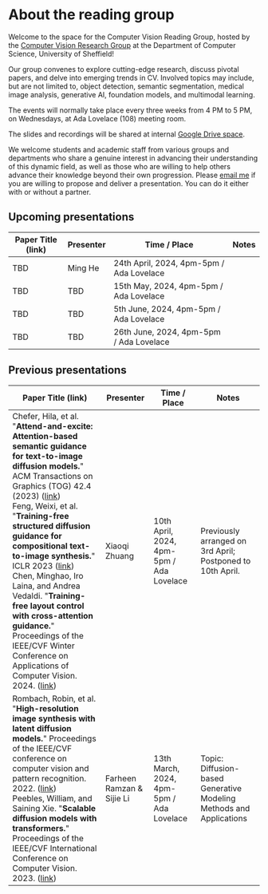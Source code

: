 # About the reading group
Welcome to the space for the Computer Vision Reading Group, hosted by the [Computer Vision Research Group](https://www.sheffield.ac.uk/dcs/research/groups/computer-vision) at the Department of Computer Science, University of Sheffield! 

Our group convenes to explore cutting-edge research, discuss pivotal papers, and delve into emerging trends in CV. Involved topics may include, but are not limited to, object detection, semantic segmentation, medical image analysis, generative AI, foundation models, and multimodal learning.

The events will normally take place every three weeks from 4 PM to 5 PM, on Wednesdays, at Ada Lovelace (108) meeting room.

The slides and recordings will be shared at internal [Google Drive space](https://drive.google.com/drive/u/0/folders/1o3_ADeVKSqumyZjem81fHtKCu-Cl2qWl).

We welcome students and academic staff from various groups and departments who share a genuine interest in advancing their understanding of this dynamic field, as well as those who are willing to help others advance their knowledge beyond their own progression.
Please [email me](mailto:sli256@sheffield.ac.uk) if you are willing to propose and deliver a presentation. You can do it either with or without a partner.


## Upcoming presentations
| Paper Title (link) | Presenter | Time / Place | Notes |
| ------------------ | ------ | ---- |-------|
| TBD | Ming He | 24th April, 2024, 4pm-5pm / Ada Lovelace |  |r
| TBD | TBD | 15th May, 2024, 4pm-5pm / Ada Lovelace |  |r
| TBD | TBD | 5th June, 2024, 4pm-5pm / Ada Lovelace |  |r
| TBD | TBD | 26th June, 2024, 4pm-5pm / Ada Lovelace |  |

## Previous presentations
| Paper Title (link) | Presenter | Time / Place | Notes |
| ------------------ | ------ | ---- |-------|
| Chefer, Hila, et al. "**Attend-and-excite: Attention-based semantic guidance for text-to-image diffusion models.**" ACM Transactions on Graphics (TOG) 42.4 (2023) ([link](https://arxiv.org/abs/2301.13826)) <br> Feng, Weixi, et al. "**Training-free structured diffusion guidance for compositional text-to-image synthesis.**" ICLR 2023 ([link](https://openreview.net/forum?id=PUIqjT4rzq7)) <br> Chen, Minghao, Iro Laina, and Andrea Vedaldi. "**Training-free layout control with cross-attention guidance.**" Proceedings of the IEEE/CVF Winter Conference on Applications of Computer Vision. 2024. ([link](https://openaccess.thecvf.com/content/WACV2024/papers/Chen_Training-Free_Layout_Control_With_Cross-Attention_Guidance_WACV_2024_paper.pdf))| Xiaoqi Zhuang | 10th April, 2024, 4pm-5pm / Ada Lovelace | Previously arranged on 3rd April; Postponed to 10th April. |r
| Rombach, Robin, et al. "**High-resolution image synthesis with latent diffusion models.**" Proceedings of the IEEE/CVF conference on computer vision and pattern recognition. 2022. ([link](https://openaccess.thecvf.com/content/CVPR2022/papers/Rombach_High-Resolution_Image_Synthesis_With_Latent_Diffusion_Models_CVPR_2022_paper.pdf)) <br> Peebles, William, and Saining Xie. "**Scalable diffusion models with transformers.**" Proceedings of the IEEE/CVF International Conference on Computer Vision. 2023. ([link](https://openaccess.thecvf.com/content/ICCV2023/papers/Peebles_Scalable_Diffusion_Models_with_Transformers_ICCV_2023_paper.pdf))| Farheen Ramzan & Sijie Li | 13th March, 2024, 4pm-5pm / Ada Lovelace | Topic: Diffusion-based Generative Modeling Methods and Applications |
